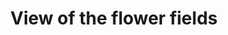 ---
layout: photo
title: View of the flower fields
location: Keukenhof, Netherlands
pic: flower-fields
---